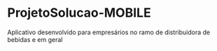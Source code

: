 # ProjetoSolucao-MOBILE
Aplicativo desenvolvido para empresários no ramo de distribuidora de bebidas e em geral
